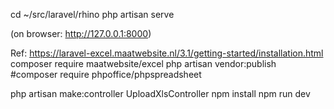 cd ~/src/laravel/rhino
php artisan serve

(on browser: http://127.0.0.1:8000)


Ref: https://laravel-excel.maatwebsite.nl/3.1/getting-started/installation.html
composer require maatwebsite/excel
php artisan vendor:publish
#composer require phpoffice/phpspreadsheet


php artisan make:controller UploadXlsController
npm install
npm run dev